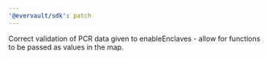 ```yaml
---
'@evervault/sdk': patch
---
```


Correct validation of PCR data given to enableEnclaves - allow for functions to be passed as values in the map.
